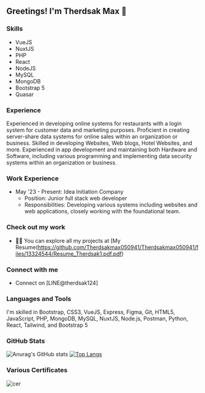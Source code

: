 ## Greetings! I'm Therdsak Max 👋

### Skills
- VueJS
- NuxtJS
- PHP
- React
- NodeJS
- MySQL
- MongoDB
- Bootstrap 5
- Quasar

### Experience
Experienced in developing online systems for restaurants with a login system for customer data and marketing purposes.
Proficient in creating server-share data systems for online sales within an organization or business.
Skilled in developing Websites, Web blogs, Hotel Websites, and more.
Experienced in app development and maintaining both Hardware and Software, including various programming and implementing data security systems within an organization or business.

### Work Experience
- May '23 - Present: Idea Initiation Company
  - Position: Junior full stack web developer
  - Responsibilities: Developing various systems including websites and web applications, closely working with the foundational team.


### Check out my work
- 👨‍💻 You can explore all my projects at [My Resume(https://github.com/Therdsakmax050941/Therdsakmax050941/files/13324544/Resume_Therdsak1.pdf.pdf)



### Connect with me
- Connect on [LINE@therdsak124]

### Languages and Tools
I'm skilled in Bootstrap, CSS3, VueJS, Express, Figma, Git, HTML5, JavaScript, PHP,  MongoDB, MySQL, NuxtJS, Node.js,  Postman, Python, React,  Tailwind, and Bootstrap 5


### GitHub Stats
![Anurag's GitHub stats](https://github-readme-stats.vercel.app/api?username=Therdsakmax050941&show_icons=true&theme=dark)
[![Top Langs](https://github-readme-stats.vercel.app/api/top-langs/?username=Therdsakmax050941&layout=donut&show_icons=true&theme=dark)](https://github.com/anuraghazra/github-readme-stats)

### Various Certificates
![cer](https://github.com/Therdsakmax050941/Therdsakmax050941/assets/123248982/9bcbdcbb-dfec-425a-981f-840041fb267a)

